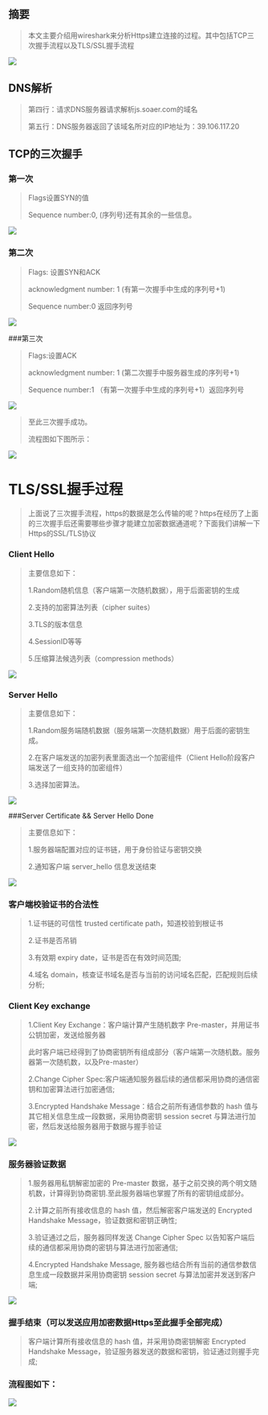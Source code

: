 ## 摘要

> 本文主要介绍用wireshark来分析Https建立连接的过程。其中包括TCP三次握手流程以及TLS/SSL握手流程

![](https://img.soaer.com/blog/36.jpg)

## DNS解析

> 第四行：请求DNS服务器请求解析js.soaer.com的域名
>
> 第五行：DNS服务器返回了该域名所对应的IP地址为：39.106.117.20

## TCP的三次握手

### 第一次

>Flags设置SYN的值
>
>Sequence number:0, (序列号)还有其余的一些信息。

![](https://img.soaer.com/blog/37.jpg)

### 第二次

> Flags: 设置SYN和ACK
>
> acknowledgment number: 1 (有第一次握手中生成的序列号+1)
>
> Sequence number:0 返回序列号

![](https://img.soaer.com/blog/38.jpg)

###第三次

>Flags:设置ACK
>
>acknowledgment number: 1 (第二次握手中服务器生成的序列号+1)
>
>Sequence number:1 （有第一次握手中生成的序列号+1）返回序列号

![](https://img.soaer.com/blog/39.jpg)

> 至此三次握手成功。
>
> 流程图如下图所示：



![](https://img.soaer.com/blog/45.jpg)



# TLS/SSL握手过程

> 上面说了三次握手流程，https的数据是怎么传输的呢？https在经历了上面的三次握手后还需要哪些步骤才能建立加密数据通道呢？下面我们讲解一下Https的SSL/TLS协议

### Client Hello

> 主要信息如下：
>
> 1.Random随机信息（客户端第一次随机数据），用于后面密钥的生成
>
> 2.支持的加密算法列表（cipher suites）
>
> 3.TLS的版本信息
>
> 4.SessionID等等
>
> 5.压缩算法候选列表（compression methods）

![](https://img.soaer.com/blog/40.jpg)

### Server Hello 

> 主要信息如下：
>
> 1.Random服务端随机数据（服务端第一次随机数据）用于后面的密钥生成。
>
> 2.在客户端发送的加密列表里面选出一个加密组件（Client Hello阶段客户端发送了一组支持的加密组件）
>
> 3.选择加密算法。

![](https://img.soaer.com/blog/41.jpg)

###Server Certificate && Server Hello Done

> 主要信息如下：
>
> 1.服务器端配置对应的证书链，用于身份验证与密钥交换
>
> 2.通知客户端 server_hello 信息发送结束

![](https://img.soaer.com/blog/42.jpg)

### 客户端校验证书的合法性

> 1.证书链的可信性 trusted certificate path，知道校验到根证书
>
> 2.证书是否吊销
>
> 3.有效期 expiry date，证书是否在有效时间范围;
>
> 4.域名 domain，核查证书域名是否与当前的访问域名匹配，匹配规则后续分析;

### Client Key exchange

> 1.Client Key Exchange：客户端计算产生随机数字 Pre-master，并用证书公钥加密，发送给服务器
>
> 此时客户端已经得到了协商密钥所有组成部分（客户端第一次随机数。服务器第一次随机数，以及Pre-master）
>
> 2.Change Cipher Spec:客户端通知服务器后续的通信都采用协商的通信密钥和加密算法进行加密通信;
>
> 3.Encrypted Handshake Message：结合之前所有通信参数的 hash 值与其它相关信息生成一段数据，采用协商密钥 session secret 与算法进行加密，然后发送给服务器用于数据与握手验证

![](https://img.soaer.com/blog/43.jpg)

### 服务器验证数据

> 1.服务器用私钥解密加密的 Pre-master 数据，基于之前交换的两个明文随机数，计算得到协商密钥.至此服务器端也掌握了所有的密钥组成部分。
>
> 2.计算之前所有接收信息的 hash 值，然后解密客户端发送的 Encrypted Handshake Message，验证数据和密钥正确性;
>
> 3.验证通过之后，服务器同样发送 Change Cipher Spec 以告知客户端后续的通信都采用协商的密钥与算法进行加密通信;
>
> 4.Encrypted Handshake Message, 服务器也结合所有当前的通信参数信息生成一段数据并采用协商密钥 session secret 与算法加密并发送到客户端;

![](https://img.soaer.com/blog/44.jpg)



### 握手结束（可以发送应用加密数据Https至此握手全部完成）

> 客户端计算所有接收信息的 hash 值，并采用协商密钥解密 Encrypted Handshake Message，验证服务器发送的数据和密钥，验证通过则握手完成;

### 流程图如下：

![](https://img.soaer.com/blog/46.jpg)